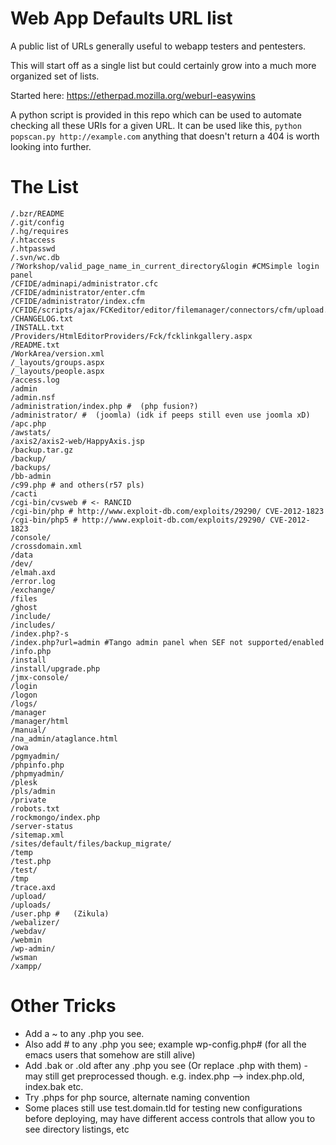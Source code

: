 Web App Defaults URL list
==========

A public list of URLs generally useful to webapp testers and pentesters.

This will start off as a single list but could certainly grow into a much more organized set of lists.

Started here: https://etherpad.mozilla.org/weburl-easywins

A python script is provided in this repo which can be used to automate checking all these URIs for a given URL. It can be used like this, `python popscan.py http://example.com` anything that doesn't return a 404 is worth looking into further.

# The List
```
/.bzr/README
/.git/config
/.hg/requires
/.htaccess
/.htpasswd
/.svn/wc.db
/?Workshop/valid_page_name_in_current_directory&login #CMSimple login panel
/CFIDE/adminapi/administrator.cfc
/CFIDE/administrator/enter.cfm
/CFIDE/administrator/index.cfm
/CFIDE/scripts/ajax/FCKeditor/editor/filemanager/connectors/cfm/upload.cfm
/CHANGELOG.txt
/INSTALL.txt
/Providers/HtmlEditorProviders/Fck/fcklinkgallery.aspx
/README.txt
/WorkArea/version.xml
/_layouts/groups.aspx
/_layouts/people.aspx
/access.log
/admin
/admin.nsf
/administration/index.php #  (php fusion?)
/administrator/ #  (joomla) (idk if peeps still even use joomla xD)
/apc.php
/awstats/
/axis2/axis2-web/HappyAxis.jsp
/backup.tar.gz
/backup/
/backups/
/bb-admin
/c99.php # and others(r57 pls)
/cacti
/cgi-bin/cvsweb # <- RANCID
/cgi-bin/php # http://www.exploit-db.com/exploits/29290/ CVE-2012-1823
/cgi-bin/php5 # http://www.exploit-db.com/exploits/29290/ CVE-2012-1823
/console/
/crossdomain.xml
/data
/dev/
/elmah.axd
/error.log
/exchange/
/files
/ghost
/include/
/includes/
/index.php?-s
/index.php?url=admin #Tango admin panel when SEF not supported/enabled
/info.php
/install
/install/upgrade.php
/jmx-console/
/login
/logon
/logs/
/manager
/manager/html
/manual/
/na_admin/ataglance.html
/owa
/pgmyadmin/
/phpinfo.php
/phpmyadmin/
/plesk
/pls/admin
/private
/robots.txt
/rockmongo/index.php
/server-status
/sitemap.xml
/sites/default/files/backup_migrate/
/temp
/test.php
/test/
/tmp
/trace.axd
/upload/
/uploads/
/user.php #   (Zikula)
/webalizer/
/webdav/
/webmin
/wp-admin/
/wsman
/xampp/
```

# Other Tricks

+ Add a ~ to any .php you see.
+ Also add # to any .php you see; example wp-config.php# (for all the emacs users that somehow are still alive)
+ Add .bak or .old after any .php you see (Or replace .php with them) - may still get preprocessed though. e.g. index.php --> index.php.old, index.bak etc.
+ Try .phps for php source, alternate naming convention
+ Some places still use test.domain.tld for testing new configurations before deploying, may have different access controls that allow you to see directory listings, etc
